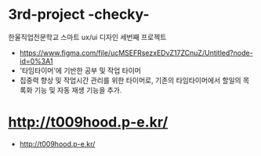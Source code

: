 # 3rd-project -checky-
한울직업전문학교 스마트 ux/ui 디자인 세번째 프로젝트
- https://www.figma.com/file/ucMSEFRsezxEDvZ17ZCnuZ/Untitled?node-id=0%3A1
- '타임타이머'에 기반한 공부 및 작업 타이머
- 집중력 향상 및 작업시간 관리를 위한 타이머로, 기존의 타임타이머에서 할일의 목록화 기능 및 자동 재생 기능을 추가.

# http://t009hood.p-e.kr/
- http://t009hood.p-e.kr/